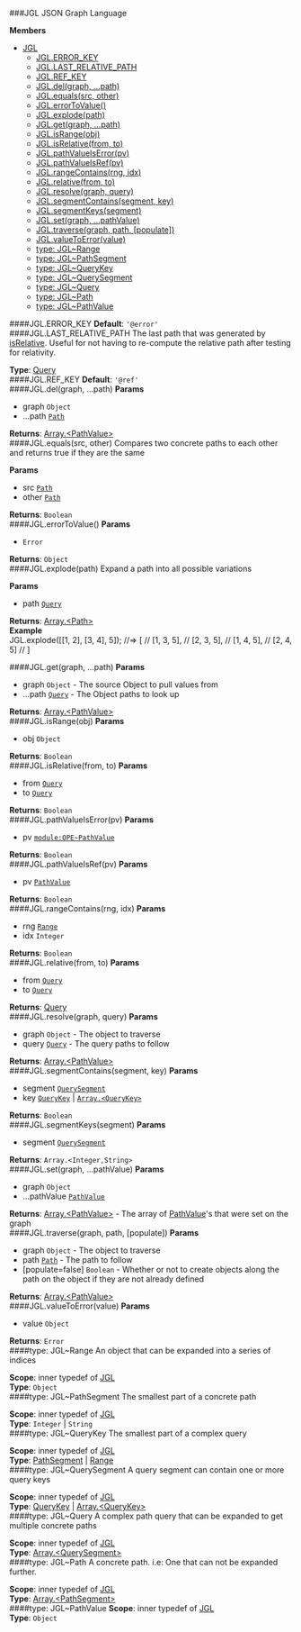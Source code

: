 <a name="module_JGL"></a>
###JGL
JSON Graph Language

**Members**

* [JGL](#module_JGL)
  * [JGL.ERROR_KEY](#module_JGL.ERROR_KEY)
  * [JGL.LAST_RELATIVE_PATH](#module_JGL.LAST_RELATIVE_PATH)
  * [JGL.REF_KEY](#module_JGL.REF_KEY)
  * [JGL.del(graph, ...path)](#module_JGL.del)
  * [JGL.equals(src, other)](#module_JGL.equals)
  * [JGL.errorToValue()](#module_JGL.errorToValue)
  * [JGL.explode(path)](#module_JGL.explode)
  * [JGL.get(graph, ...path)](#module_JGL.get)
  * [JGL.isRange(obj)](#module_JGL.isRange)
  * [JGL.isRelative(from, to)](#module_JGL.isRelative)
  * [JGL.pathValueIsError(pv)](#module_JGL.pathValueIsError)
  * [JGL.pathValueIsRef(pv)](#module_JGL.pathValueIsRef)
  * [JGL.rangeContains(rng, idx)](#module_JGL.rangeContains)
  * [JGL.relative(from, to)](#module_JGL.relative)
  * [JGL.resolve(graph, query)](#module_JGL.resolve)
  * [JGL.segmentContains(segment, key)](#module_JGL.segmentContains)
  * [JGL.segmentKeys(segment)](#module_JGL.segmentKeys)
  * [JGL.set(graph, ...pathValue)](#module_JGL.set)
  * [JGL.traverse(graph, path, [populate])](#module_JGL.traverse)
  * [JGL.valueToError(value)](#module_JGL.valueToError)
  * [type: JGL~Range](#module_JGL..Range)
  * [type: JGL~PathSegment](#module_JGL..PathSegment)
  * [type: JGL~QueryKey](#module_JGL..QueryKey)
  * [type: JGL~QuerySegment](#module_JGL..QuerySegment)
  * [type: JGL~Query](#module_JGL..Query)
  * [type: JGL~Path](#module_JGL..Path)
  * [type: JGL~PathValue](#module_JGL..PathValue)

<a name="module_JGL.ERROR_KEY"></a>
####JGL.ERROR_KEY
**Default**: `'@error'`  
<a name="module_JGL.LAST_RELATIVE_PATH"></a>
####JGL.LAST_RELATIVE_PATH
The last path that was generated by [isRelative](#module_JGL.isRelative).
Useful for not having to re-compute the relative path after testing for
relativity.

**Type**: [Query](#module_JGL..Query)  
<a name="module_JGL.REF_KEY"></a>
####JGL.REF_KEY
**Default**: `'@ref'`  
<a name="module_JGL.del"></a>
####JGL.del(graph, ...path)
**Params**

- graph `Object`  
- ...path <code>[Path](#module_JGL..Path)</code>  

**Returns**: [Array.&lt;PathValue&gt;](#module_JGL..PathValue)  
<a name="module_JGL.equals"></a>
####JGL.equals(src, other)
Compares two concrete paths to each other and returns true if they are the same

**Params**

- src <code>[Path](#module_JGL..Path)</code>  
- other <code>[Path](#module_JGL..Path)</code>  

**Returns**: `Boolean`  
<a name="module_JGL.errorToValue"></a>
####JGL.errorToValue()
**Params**

-  `Error`  

**Returns**: `Object`  
<a name="module_JGL.explode"></a>
####JGL.explode(path)
Expand a path into all possible variations

**Params**

- path <code>[Query](#module_JGL..Query)</code>  

**Returns**: [Array.&lt;Path&gt;](#module_JGL..Path)  
**Example**  
JGL.explode([[1, 2], [3, 4], 5]);
//=> [
//      [1, 3, 5],
//      [2, 3, 5],
//      [1, 4, 5],
//      [2, 4, 5]
//   ]

<a name="module_JGL.get"></a>
####JGL.get(graph, ...path)
**Params**

- graph `Object` - The source Object to pull values from  
- ...path <code>[Query](#module_JGL..Query)</code> - The Object paths to look up  

**Returns**: [Array.&lt;PathValue&gt;](#module_JGL..PathValue)  
<a name="module_JGL.isRange"></a>
####JGL.isRange(obj)
**Params**

- obj `Object`  

**Returns**: `Boolean`  
<a name="module_JGL.isRelative"></a>
####JGL.isRelative(from, to)
**Params**

- from <code>[Query](#module_JGL..Query)</code>  
- to <code>[Query](#module_JGL..Query)</code>  

**Returns**: `Boolean`  
<a name="module_JGL.pathValueIsError"></a>
####JGL.pathValueIsError(pv)
**Params**

- pv <code>[module:OPE~PathValue](module:OPE~PathValue)</code>  

**Returns**: `Boolean`  
<a name="module_JGL.pathValueIsRef"></a>
####JGL.pathValueIsRef(pv)
**Params**

- pv <code>[PathValue](#module_JGL..PathValue)</code>  

**Returns**: `Boolean`  
<a name="module_JGL.rangeContains"></a>
####JGL.rangeContains(rng, idx)
**Params**

- rng <code>[Range](#module_JGL..Range)</code>  
- idx `Integer`  

**Returns**: `Boolean`  
<a name="module_JGL.relative"></a>
####JGL.relative(from, to)
**Params**

- from <code>[Query](#module_JGL..Query)</code>  
- to <code>[Query](#module_JGL..Query)</code>  

**Returns**: [Query](#module_JGL..Query)  
<a name="module_JGL.resolve"></a>
####JGL.resolve(graph, query)
**Params**

- graph `Object` - The object to traverse  
- query <code>[Query](#module_JGL..Query)</code> - The query paths to follow  

**Returns**: [Array.&lt;PathValue&gt;](#module_JGL..PathValue)  
<a name="module_JGL.segmentContains"></a>
####JGL.segmentContains(segment, key)
**Params**

- segment <code>[QuerySegment](#module_JGL..QuerySegment)</code>  
- key <code>[QueryKey](#module_JGL..QueryKey)</code> | <code>[Array.&lt;QueryKey&gt;](#module_JGL..QueryKey)</code>  

**Returns**: `Boolean`  
<a name="module_JGL.segmentKeys"></a>
####JGL.segmentKeys(segment)
**Params**

- segment <code>[QuerySegment](#module_JGL..QuerySegment)</code>  

**Returns**: `Array.<Integer,String>`  
<a name="module_JGL.set"></a>
####JGL.set(graph, ...pathValue)
**Params**

- graph `Object`  
- ...pathValue <code>[PathValue](#module_JGL..PathValue)</code>  

**Returns**: [Array.&lt;PathValue&gt;](#module_JGL..PathValue) - The array of [PathValue](#module_JGL..PathValue)'s
that were set on the graph  
<a name="module_JGL.traverse"></a>
####JGL.traverse(graph, path, [populate])
**Params**

- graph `Object` - The object to traverse  
- path <code>[Path](#module_JGL..Path)</code> - The path to follow  
- \[populate=false\] `Boolean` - Whether or not to create objects along the path
on the object if they are not already defined  

**Returns**: [Array.&lt;PathValue&gt;](#module_JGL..PathValue)  
<a name="module_JGL.valueToError"></a>
####JGL.valueToError(value)
**Params**

- value `Object`  

**Returns**: `Error`  
<a name="module_JGL..Range"></a>
####type: JGL~Range
An object that can be expanded into a series of indices

**Scope**: inner typedef of [JGL](#module_JGL)  
**Type**: `Object`  
<a name="module_JGL..PathSegment"></a>
####type: JGL~PathSegment
The smallest part of a concrete path

**Scope**: inner typedef of [JGL](#module_JGL)  
**Type**: `Integer` | `String`  
<a name="module_JGL..QueryKey"></a>
####type: JGL~QueryKey
The smallest part of a complex query

**Scope**: inner typedef of [JGL](#module_JGL)  
**Type**: [PathSegment](#module_JGL..PathSegment) | [Range](#module_JGL..Range)  
<a name="module_JGL..QuerySegment"></a>
####type: JGL~QuerySegment
A query segment can contain one or more query keys

**Scope**: inner typedef of [JGL](#module_JGL)  
**Type**: [QueryKey](#module_JGL..QueryKey) | [Array.&lt;QueryKey&gt;](#module_JGL..QueryKey)  
<a name="module_JGL..Query"></a>
####type: JGL~Query
A complex path query that can be expanded to get multiple concrete paths

**Scope**: inner typedef of [JGL](#module_JGL)  
**Type**: [Array.&lt;QuerySegment&gt;](#module_JGL..QuerySegment)  
<a name="module_JGL..Path"></a>
####type: JGL~Path
A concrete path. i.e: One that can not be expanded further.

**Scope**: inner typedef of [JGL](#module_JGL)  
**Type**: [Array.&lt;PathSegment&gt;](#module_JGL..PathSegment)  
<a name="module_JGL..PathValue"></a>
####type: JGL~PathValue
**Scope**: inner typedef of [JGL](#module_JGL)  
**Type**: `Object`  
